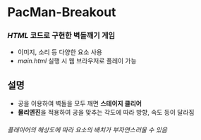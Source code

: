 # PacMan-Breakout
### *HTML* 코드로 구현한 **벽돌깨기** 게임
- 이미지, 소리 등 다양한 요소 사용
- *main.html* 실행 시 웹 브라우저로 플레이 가능

## 설명
- 공을 이용하여 벽돌을 모두 깨면 **스테이지 클리어**
- **물리엔진**을 적용하여 공을 맞추는 각도에 따라 방향, 속도 등이 달라짐

###### 플레이어의 해상도에 따라 요소의 배치가 부자연스러울 수 있음
